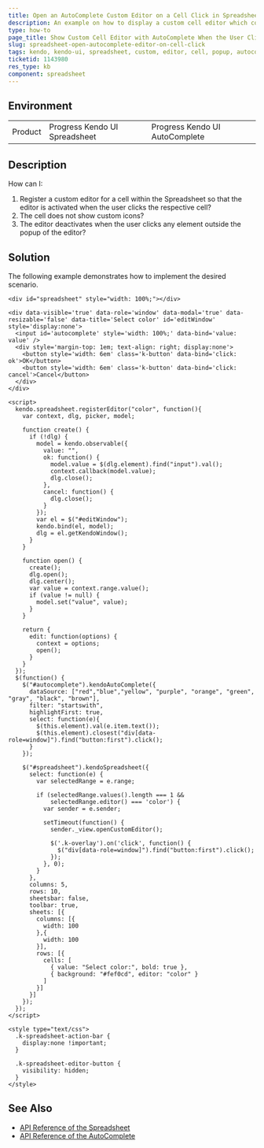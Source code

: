 ```yaml
---
title: Open an AutoComplete Custom Editor on a Cell Click in Spreadsheet
description: An example on how to display a custom cell editor which contains a Kendo UI AutoComplete when the user clicks a cell in the Kendo UI Spreadsheet.
type: how-to
page_title: Show Custom Cell Editor with AutoComplete When the User Clicks on a Cell | Kendo UI Spreadsheet for jQuery
slug: spreadsheet-open-autocomplete-editor-on-cell-click
tags: kendo, kendo-ui, spreadsheet, custom, editor, cell, popup, autocomplete, open-on-click
ticketid: 1143980
res_type: kb
component: spreadsheet
---
```


## Environment

<table>
 <tr>
  <td>Product</td>
  <td>Progress Kendo UI Spreadsheet</td>
  <td>Progress Kendo UI AutoComplete</td>
 </tr>
</table>

## Description

How can I:
1. Register a custom editor for a cell within the Spreadsheet so that the editor is activated when the user clicks the respective cell?
1. The cell does not show custom icons?
1. The editor deactivates when the user clicks any element outside the popup of the editor?

## Solution

The following example demonstrates how to implement the desired scenario.

```dojo
<div id="spreadsheet" style="width: 100%;"></div>

<div data-visible='true' data-role='window' data-modal='true' data-resizable='false' data-title='Select color' id='editWindow' style='display:none'>
  <input id='autocomplete' style='width: 100%;' data-bind='value: value' />
  <div style='margin-top: 1em; text-align: right; display:none'>
    <button style='width: 6em' class='k-button' data-bind='click: ok'>OK</button>  
    <button style='width: 6em' class='k-button' data-bind='click: cancel'>Cancel</button>
  </div>
</div>

<script>
  kendo.spreadsheet.registerEditor("color", function(){
    var context, dlg, picker, model;

    function create() {
      if (!dlg) {
        model = kendo.observable({
          value: "",
          ok: function() {
            model.value = $(dlg.element).find("input").val();
            context.callback(model.value);
            dlg.close();
          },
          cancel: function() {
            dlg.close();
          }
        });
        var el = $("#editWindow");
        kendo.bind(el, model);
        dlg = el.getKendoWindow();
      }
    }

    function open() {
      create();
      dlg.open();
      dlg.center();
      var value = context.range.value();
      if (value != null) {
        model.set("value", value);
      }
    }

    return {
      edit: function(options) {
        context = options;
        open();
      }
    }
  });
  $(function() {
    $("#autocomplete").kendoAutoComplete({
      dataSource: ["red","blue","yellow", "purple", "orange", "green", "gray", "black", "brown"],
      filter: "startswith",
      highlightFirst: true,
      select: function(e){
        $(this.element).val(e.item.text());
        $(this.element).closest("div[data-role=window]").find("button:first").click();
      }
    });

    $("#spreadsheet").kendoSpreadsheet({
      select: function(e) {
        var selectedRange = e.range;

        if (selectedRange.values().length === 1 &&
            selectedRange.editor() === 'color') {
          var sender = e.sender;

          setTimeout(function() {
            sender._view.openCustomEditor();

            $('.k-overlay').on('click', function() {
              $("div[data-role=window]").find("button:first").click();
            });
          }, 0);
        }
      },
      columns: 5,
      rows: 10,
      sheetsbar: false,
      toolbar: true,
      sheets: [{
        columns: [{
          width: 100
        },{
          width: 100
        }],
        rows: [{
          cells: [
            { value: "Select color:", bold: true },
            { background: "#fef0cd", editor: "color" }
          ]
        }]
      }]
    });
  });
</script>

<style type="text/css">
  .k-spreadsheet-action-bar {
    display:none !important;
  }

  .k-spreadsheet-editor-button {
    visibility: hidden;
  }
</style>
```

## See Also

* [API Reference of the Spreadsheet](http://docs.telerik.com/kendo-ui/api/javascript/ui/spreadsheet)
* [API Reference of the AutoComplete](https://docs.telerik.com/kendo-ui/api/javascript/ui/autocomplete)
